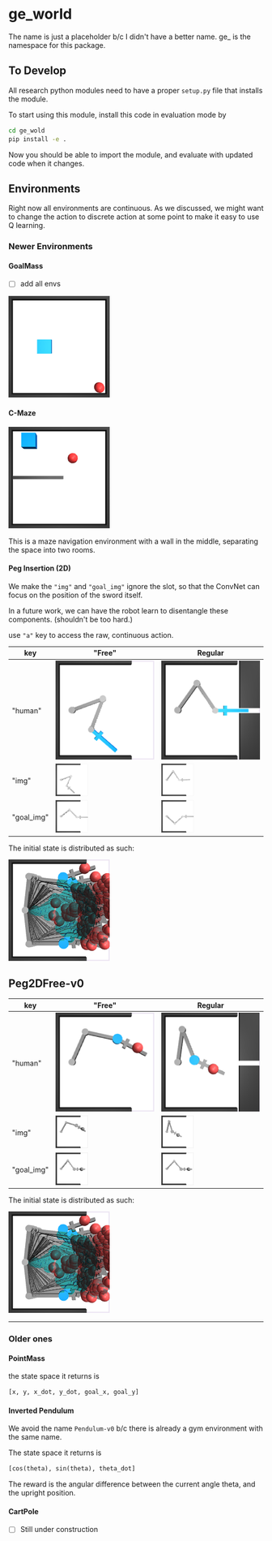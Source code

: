 # ge_world

The name is just a placeholder b/c I didn't have a better name. ge_ is the namespace for this package.

## To Develop

All research python modules need to have a proper `setup.py` file that installs the module. 

To start using this module, install this code in evaluation
mode by
```bash
cd ge_wold
pip install -e .
```

Now you should be able to import the module, and evaluate with 
updated code when it changes.


## Environments

Right now all environments are continuous. As we discussed, we might want to change the action to discrete action at some point to make it easy to use Q learning.

### Newer Environments

#### GoalMass

- [ ] add all envs

![goal_mass.py:GoalMassDiscrete-v0.png](./figures/goal_mass.py:GoalMassDiscrete-v0.png)

#### C-Maze

![./figures/c_maze.py:CMazeDiscrete-v0.png](./figures/c_maze.py:CMazeDiscrete-v0.png)

This is a maze navigation environment with a wall in the middle, separating the space into two rooms.

#### Peg Insertion (2D)

We make the `"img"` and `"goal_img"` ignore the slot, so that the ConvNet can focus on the position of the sword itself. 

In a future work, we can have the robot learn to disentangle these components. (shouldn't be too hard.)

use `"a"` key to access the raw, continuous action.

| key        | "Free" | Regular |
| ---------- | ------ | ------- |
| "human"    | ![](./figures/Peg2DFreeImgDiscreteIdLess-v0.png) | ![](./figures/Peg2DImgDiscreteIdLess-v0.png) |
| "img"      | ![](./figures/Peg2DFreeImgDiscreteIdLess-v0_img.png) | ![](./figures/Peg2DImgDiscreteIdLess-v0_img.png) |
| "goal_img" | ![](./figures/Peg2DFreeImgDiscreteIdLess-v0_goal_img.png) | ![](./figures/Peg2DImgDiscreteIdLess-v0_goal_img.png) |

The initial state is distributed as such:

![./figures/Peg2DImgDiscrete-v0_spread.png](./figures/Peg2DFree-v0_spread.png)

## Peg2DFree-v0

| key        | "Free" | Regular |
| ---------- | ------ | ------- |
| "human"    | ![](./figures/Peg2DFree-v0.png) | ![](./figures/Peg2D-v0.png) |
| "img"      | ![](./figures/Peg2DFree-v0_img.png) | ![](./figures/Peg2D-v0_img.png) |
| "goal_img" | ![](./figures/Peg2DFree-v0_goal_img.png) | ![](./figures/Peg2D-v0_goal_img.png) |

The initial state is distributed as such:

![./figures/Peg2DFree-v0_spread.png](./figures/Peg2DFree-v0_spread.png)

---

### Older ones

#### PointMass

the state space it returns is 

```python
[x, y, x_dot, y_dot, goal_x, goal_y]
```

#### Inverted Pendulum

We avoid the name `Pendulum-v0` b/c there is already a gym 
environment with the same name.

The state space it returns is 
```python
[cos(theta), sin(theta), theta_dot]
```
The reward is the angular difference between the current
angle theta, and the upright position.

#### CartPole

- [ ] Still under construction
